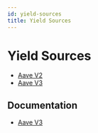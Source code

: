 ```yaml
---
id: yield-sources
title: Yield Sources
---
```


# Yield Sources

- [Aave V2](https://github.com/pooltogether/aave-yield-source)
- [Aave V3](https://github.com/pooltogether/aave-v3-yield-source)

## Documentation

- [Aave V3](./AaveV3YieldSource)
